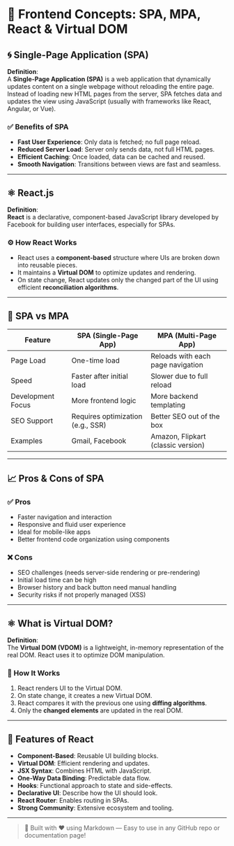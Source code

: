 # 📘 Frontend Concepts: SPA, MPA, React & Virtual DOM

## 🌀 Single-Page Application (SPA)
**Definition**:  
A **Single-Page Application (SPA)** is a web application that dynamically updates content on a single webpage without reloading the entire page.
Instead of loading new HTML pages from the server, SPA fetches data and updates the view using JavaScript (usually with frameworks like React, Angular, or Vue).

### ✅ Benefits of SPA
- **Fast User Experience**: Only data is fetched; no full page reload.
- **Reduced Server Load**: Server only sends data, not full HTML pages.
- **Efficient Caching**: Once loaded, data can be cached and reused.
- **Smooth Navigation**: Transitions between views are fast and seamless.

---

## ⚛️ React.js

**Definition**:  
**React** is a declarative, component-based JavaScript library developed by Facebook for building user interfaces, especially for SPAs.

### ⚙️ How React Works
- React uses a **component-based** structure where UIs are broken down into reusable pieces.
- It maintains a **Virtual DOM** to optimize updates and rendering.
- On state change, React updates only the changed part of the UI using efficient **reconciliation algorithms**.

---

## 🔁 SPA vs MPA

| Feature              | SPA (Single-Page App)         | MPA (Multi-Page App)               |
|----------------------|-------------------------------|------------------------------------|
| Page Load            | One-time load                 | Reloads with each page navigation |
| Speed                | Faster after initial load     | Slower due to full reload         |
| Development Focus    | More frontend logic           | More backend templating           |
| SEO Support          | Requires optimization (e.g., SSR) | Better SEO out of the box     |
| Examples             | Gmail, Facebook               | Amazon, Flipkart (classic version) |

---

## 📈 Pros & Cons of SPA

### ✅ Pros
- Faster navigation and interaction
- Responsive and fluid user experience
- Ideal for mobile-like apps
- Better frontend code organization using components

### ❌ Cons
- SEO challenges (needs server-side rendering or pre-rendering)
- Initial load time can be high
- Browser history and back button need manual handling
- Security risks if not properly managed (XSS)

---

## ⚛️ What is Virtual DOM?

**Definition**:  
The **Virtual DOM (VDOM)** is a lightweight, in-memory representation of the real DOM. React uses it to optimize DOM manipulation.

### 🔄 How It Works
1. React renders UI to the Virtual DOM.
2. On state change, it creates a new Virtual DOM.
3. React compares it with the previous one using **diffing algorithms**.
4. Only the **changed elements** are updated in the real DOM.

---

## 🚀 Features of React

- **Component-Based**: Reusable UI building blocks.
- **Virtual DOM**: Efficient rendering and updates.
- **JSX Syntax**: Combines HTML with JavaScript.
- **One-Way Data Binding**: Predictable data flow.
- **Hooks**: Functional approach to state and side-effects.
- **Declarative UI**: Describe how the UI should look.
- **React Router**: Enables routing in SPAs.
- **Strong Community**: Extensive ecosystem and tooling.

---

> 📝 Built with ❤️ using Markdown — Easy to use in any GitHub repo or documentation page!
